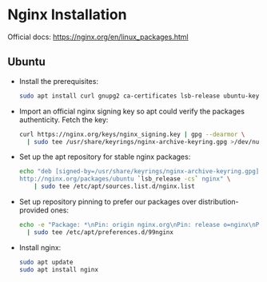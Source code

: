 # Nginx Installation

Official docs: https://nginx.org/en/linux_packages.html

## Ubuntu

- Install the prerequisites:
  ```bash
  sudo apt install curl gnupg2 ca-certificates lsb-release ubuntu-keyring
  ```
- Import an official nginx signing key so apt could verify the packages authenticity. Fetch the key:
  ```bash
  curl https://nginx.org/keys/nginx_signing.key | gpg --dearmor \
    | sudo tee /usr/share/keyrings/nginx-archive-keyring.gpg >/dev/null
  ```
- Set up the apt repository for stable nginx packages:
  ```bash
  echo "deb [signed-by=/usr/share/keyrings/nginx-archive-keyring.gpg] \
  http://nginx.org/packages/ubuntu `lsb_release -cs` nginx" \
      | sudo tee /etc/apt/sources.list.d/nginx.list
  ```
- Set up repository pinning to prefer our packages over distribution-provided ones:
  ```bash
  echo -e "Package: *\nPin: origin nginx.org\nPin: release o=nginx\nPin-Priority: 900\n" \
    | sudo tee /etc/apt/preferences.d/99nginx
  ```
- Install nginx:
  ```bash
  sudo apt update
  sudo apt install nginx
  ```
